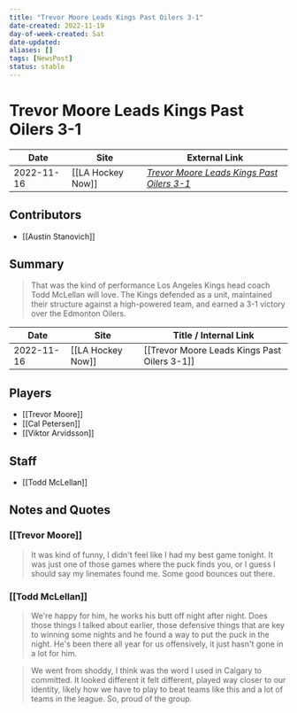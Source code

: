 ```yaml
---
title: "Trevor Moore Leads Kings Past Oilers 3-1"
date-created: 2022-11-19
day-of-week-created: Sat
date-updated: 
aliases: []
tags: [NewsPost]
status: stable
---
```


# Trevor Moore Leads Kings Past Oilers 3-1

| Date       | Site                 | External Link                                                                                                                             |
| ---------- | -------------------- | ----------------------------------------------------------------------------------------------------------------------------------------- |
| 2022-11-16 | [[LA Hockey Now]] | [*Trevor Moore Leads Kings Past Oilers 3-1*](https://www.lahockeynow.com/2022/11/16/trevor-moore-leads-los-angeles-kings-past-oilers-3-1) |

## Contributors
- [[Austin Stanovich]]

## Summary
> That was the kind of performance Los Angeles Kings head coach Todd McLellan will love. The Kings defended as a unit, maintained their structure against a high-powered team, and earned a 3-1 victory over the Edmonton Oilers.

| Date       | Site              | Title / Internal Link                        |
| ---------- | ----------------- | -------------------------------------------- |
| 2022-11-16 | [[LA Hockey Now]] | [[Trevor Moore Leads Kings Past Oilers 3-1]] |

## Players
- [[Trevor Moore]]
- [[Cal Petersen]]
- [[Viktor Arvidsson]]

## Staff
- [[Todd McLellan]]

## Notes and Quotes
### [[Trevor Moore]]
> It was kind of funny, I didn't feel like I had my best game tonight. It was just one of those games where the puck finds you, or I guess I should say my linemates found me. Some good bounces out there.

### [[Todd McLellan]]
> We're happy for him, he works his butt off night after night. Does those things I talked about earlier, those defensive things that are key to winning some nights and he found a way to put the puck in the night. He's been there all year for us offensively, it just hasn't gone in a lot for him.

> We went from shoddy, I think was the word I used in Calgary to committed. It looked different it felt different, played way closer to our identity, likely how we have to play to beat teams like this and a lot of teams in the league. So, proud of the group.

